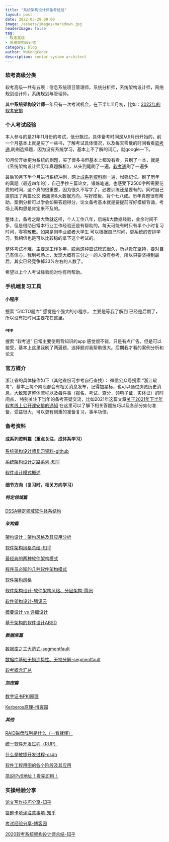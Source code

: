 ```yaml
---
title: "系统架构设计师备考经验"
layout: post
date: 2022-03-29 00:00
image: /assets/images/markdown.jpg
headerImage: false
tag:
- 软考高级
- 系统架构设计师
category: blog
author: WuKongCoder
description: senior system architect
---
```


### 软考高级分类
软考高级一共有五项：信息系统项目管理师，系统分析师，系统架构设计师，网络规划设计师，系统规划与管理师。

其中**系统架构设计师**一年只有一次考试机会，在下半年11月初，比如：[2022年的软考安排](https://www.ruankao.org.cn/arrange/details?id=100002220222103726231705)

### 个人考试经验
本人参与的是21年11月份的考试，低分飘过。具体备考时间是从9月份开始的，前一个月基本上就是买了一些书，了解考试具体情况，以及每天零散的时间看看[软考通](#app),刷刷选择题，因为没有系统学习，基本上不了解的词汇，就google一下。

10月份开始更为系统的刷题，买了很多书但基本上都没有看，只刷了一本，就是《系统架构设计师历年真题解析》，从头到尾刷了一遍。[软考通](#app)刷了一遍多

最后10月下半个月进行系统冲刺，网上[成系列资料](#成系列资料篇重点关注成体系学习)刷一遍，增强记忆。刷了历年的真题（最近四年的），自己手抄三篇论文，锻炼笔速，也感受下2500字所需要花费的时间，这个真的很重要，因为很久不写字了，必要训练还是要有的。同时自己提前压了两篇论文 微服务&大数据方向，写好模板，背个七八成。历年真题很有帮助，案例分析可以学会如果答题得分，论文备考基本就是要提前写好模板背诵，考场上再构思是肯定来不及的。

整体上，备考之路大致就这样，个人工作八年，后端&大数据经验，业余时间不多，但是借助日常本行业工作经验还是有帮助的。每天可能有时只有半个小时复习时间，零零散散。如果是刚毕业或者大学生 可以根据自己时间，更系统的安排学习，我相信也是可以比较稳的拿下这个考试的。

整体考试不难，主要是工作多年，脱离这种应试模式很久，所以贵在坚持，要对自己有信心，我到考场上，发现大概有三分之一的人没有参考，所以只要坚持到最后，其实已经竞争掉33%左右的人数了。

希望以上个人考试经验能对你有所帮助。


### 手机端复习工具
#### 小程序
搜索 “51CTO题库” 感觉是个强大的小程序， 主要是等我了解到 已经是后期了，所以没有把时间主要花在这里。

#### app
搜索 “软考通”  日常主要使用背知识的app 感觉很不错，只是有点广告，但是可以接受，基本上这里我刷了两遍题，选择题对我帮助很大。后期我才看的案例分析和论文

### 官方媒介
浙江省的具体操作如下（其他省份可参考自行查找）：
微信公众号搜索 “浙江软考”，基本上每个阶段都会有相关消息发布，记得加星标，也可以通过浏览历史消息，大致知道整体流程以及每件事（报名，考试，查分，领电子证，实体证）的时间点， 特别关注下当年的备考答疑交流，比如2021年这篇文章[关于2021年下半年软考线上公开课安排的通知](https://mp.weixin.qq.com/s/yTG-G1BODcl86X7sTTUnrw) 在这里可以了解下相关答题技巧以及各部分如何准备，受益很大，可以更有侧重的准备复习，事半功倍。

### 备考资料

#### 成系列资料篇（重点关注，成体系学习）
[系统架构设计师复习资料-github](https://github.com/xxlllq/system_architect)

[系统架构设计之路系列-知乎](https://www.zhihu.com/column/softwareArchitectureRoad)

[软件设计模式概述](http://c.biancheng.net/view/1317.html)


#### 细节方向（复习时，相关方向学习）

##### 特定领域篇
[DSSA特定领域软件体系结构](https://www.cnblogs.com/ITnoteforlsy/p/10336608.html)

##### 架构篇
[架构设计：架构风格及其应用分析](http://xhrong.github.io/2017/08/12/%E6%9E%B6%E6%9E%84%E8%AE%BE%E8%AE%A1%EF%BC%9A%E6%9E%B6%E6%9E%84%E9%A3%8E%E6%A0%BC%E5%8F%8A%E5%85%B6%E5%BA%94%E7%94%A8%E5%88%86%E6%9E%90/)

[软件架构风格总结-知乎](https://zhuanlan.zhihu.com/p/84605649)

[最经典的两种软件架构模式](https://zhuanlan.zhihu.com/p/139660535)

[程序员必知的几种软件架构模式](https://www.infoq.cn/article/6rx047oohjlrdipd1bc2)

[软件架构风格](https://www.aqhi.net/archives/software-architecture-style)

[软件架构设计-软件架构风格、分层架构-腾讯](https://new.qq.com/omn/20210615/20210615A01NM500.html)

[软件架构设计-腾讯云](https://cloud.tencent.com/developer/article/1527916)

[概要设计 vs 详细设计](https://cloud.tencent.com/developer/article/1541270)

[基于架构的软件设计ABSD](http://1024s.top/mbstudy/mbBlog/blogDetail?blogId=17006)

##### 数据库篇
[数据库之三大范式-segmentfault](https://segmentfault.com/a/1190000013695030)

[数据库基础无损连接性、无损分解-segmentfault](https://segmentfault.com/a/1190000040453732)

[软考概念汇总](https://www.aqhi.net/archives/ruan-kao-concepts)

##### 加密篇
[数字证书PKI原理](https://cshihong.github.io/2019/04/15/%E6%95%B0%E5%AD%97%E8%AF%81%E4%B9%A6PKI%E5%8E%9F%E7%90%86/)

[Kerberos原理-博客园](https://www.cnblogs.com/felixzh/p/9855029.html)

##### 其他
[RAID磁盘阵列是什么（一看就懂）](https://zhuanlan.zhihu.com/p/51170719)

[统一软件开发过程（RUP）](https://www.aqhi.net/archives/rup)

[什么是敏捷开发过程-csdn](https://blog.csdn.net/Dontla/article/details/104412897)

[软件工程用图的各个阶段及其应用](https://blog.csdn.net/qq_36167052/article/details/105321258)

[简说IPv6地址！看完即用！](https://zhuanlan.zhihu.com/p/364896242)


### 实操经验分享
[论文写作技巧分享-知乎](https://zhuanlan.zhihu.com/p/138987826)

[答题卡填涂注意事项-知乎](https://zhuanlan.zhihu.com/p/376087224)

[考试经验分享-博客园](https://www.cnblogs.com/leap/p/12592441.html)

[2020软考系统架构设计师总结-知乎](https://zhuanlan.zhihu.com/p/340310138)
